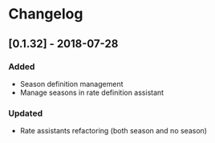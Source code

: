 # Changelog

## [0.1.32] - 2018-07-28
### Added
- Season definition management
- Manage seasons in rate definition assistant
### Updated
- Rate assistants refactoring (both season and no season)